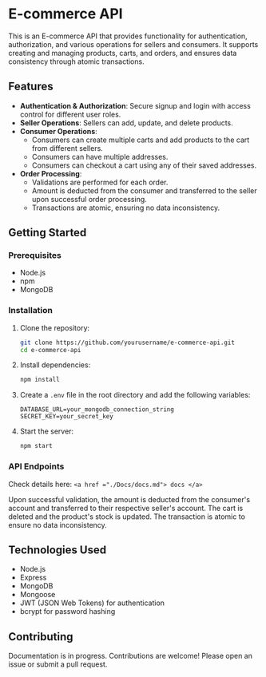 # E-commerce API

This is an E-commerce API that provides functionality for authentication, authorization, and various operations for sellers and consumers. It supports creating and managing products, carts, and orders, and ensures data consistency through atomic transactions.

## Features

- **Authentication & Authorization**: Secure signup and login with access control for different user roles.
- **Seller Operations**: Sellers can add, update, and delete products.
- **Consumer Operations**:
  - Consumers can create multiple carts and add products to the cart from different sellers.
  - Consumers can have multiple addresses.
  - Consumers can checkout a cart using any of their saved addresses.
- **Order Processing**:
  - Validations are performed for each order.
  - Amount is deducted from the consumer and transferred to the seller upon successful order processing.
  - Transactions are atomic, ensuring no data inconsistency.

## Getting Started

### Prerequisites

- Node.js
- npm
- MongoDB

### Installation

1. Clone the repository:

   ```bash
   git clone https://github.com/yourusername/e-commerce-api.git
   cd e-commerce-api
   ```
2. Install dependencies:

   ```bash
   npm install
   ```
3. Create a `.env` file in the root directory and add the following variables:

   ```env
   DATABASE_URL=your_mongodb_connection_string
   SECRET_KEY=your_secret_key
   ```
4. Start the server:

   ```bash
   npm start
   ```

### API Endpoints

Check details here: `<a href ="./Docs/docs.md"> docs </a>`

Upon successful validation, the amount is deducted from the consumer's account and transferred to their respective seller's account. The cart is deleted and the product's stock is updated. The transaction is atomic to ensure no data inconsistency.

## Technologies Used

- Node.js
- Express
- MongoDB
- Mongoose
- JWT (JSON Web Tokens) for authentication
- bcrypt for password hashing

## Contributing

Documentation is in progress. Contributions are welcome! Please open an issue or submit a pull request.
